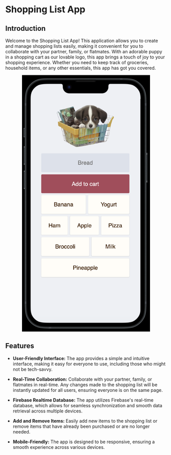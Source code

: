 # Shopping List App

## Introduction
Welcome to the Shopping List App! This application allows you to create and manage shopping lists easily, making it convenient for you to collaborate with your partner, family, or flatmates. With an adorable puppy in a shopping cart as our lovable logo, this app brings a touch of joy to your shopping experience. Whether you need to keep track of groceries, household items, or any other essentials, this app has got you covered.

<p align="center">
  <img src="/DemoPicture.png" alt="Shopping List App" width="400">
</p>

## Features
- **User-Friendly Interface:** The app provides a simple and intuitive interface, making it easy for everyone to use, including those who might not be tech-savvy.

- **Real-Time Collaboration:** Collaborate with your partner, family, or flatmates in real-time. Any changes made to the shopping list will be instantly updated for all users, ensuring everyone is on the same page.

- **Firebase Realtime Database:** The app utilizes Firebase's real-time database, which allows for seamless synchronization and smooth data retrieval across multiple devices.

- **Add and Remove Items:** Easily add new items to the shopping list or remove items that have already been purchased or are no longer needed.

- **Mobile-Friendly:** The app is designed to be responsive, ensuring a smooth experience across various devices.
